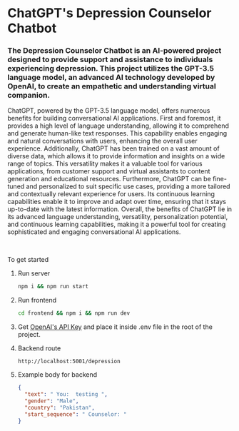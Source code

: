 # ChatGPT's Depression Counselor Chatbot

### The Depression Counselor Chatbot is an AI-powered project designed to provide support and assistance to individuals experiencing depression. This project utilizes the GPT-3.5 language model, an advanced AI technology developed by OpenAI, to create an empathetic and understanding virtual companion.

ChatGPT, powered by the GPT-3.5 language model, offers numerous benefits for building conversational AI applications. First and foremost, it provides a high level of language understanding, allowing it to comprehend and generate human-like text responses. This capability enables engaging and natural conversations with users, enhancing the overall user experience. Additionally, ChatGPT has been trained on a vast amount of diverse data, which allows it to provide information and insights on a wide range of topics. This versatility makes it a valuable tool for various applications, from customer support and virtual assistants to content generation and educational resources. Furthermore, ChatGPT can be fine-tuned and personalized to suit specific use cases, providing a more tailored and contextually relevant experience for users. Its continuous learning capabilities enable it to improve and adapt over time, ensuring that it stays up-to-date with the latest information. Overall, the benefits of ChatGPT lie in its advanced language understanding, versatility, personalization potential, and continuous learning capabilities, making it a powerful tool for creating sophisticated and engaging conversational AI applications.

<br>

To get started

1. Run server

   ```bash
   npm i && npm run start
   ```

1. Run frontend

   ```bash
   cd frontend && npm i && npm run dev
   ```

1. Get [OpenAI's API Key](https://platform.openai.com/account/api-keys) and place it inside .env file in the root of the project.

1. Backend route

   ```
   http://localhost:5001/depression
   ```

1. Example body for backend

   ```json
   {
     "text": " You:  testing ",
     "gender": "Male",
     "country": "Pakistan",
     "start_sequence": " Counselor: "
   }
   ```
